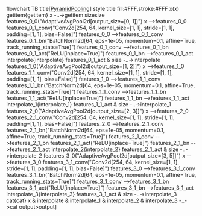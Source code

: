 flowchart TB
	title[<u>PyramidPooling</u>]
style title fill:#FFF,stroke:#FFF
	x(x)
	getitem{getitem}
	x -..->getitem 
	sizesize
	features_0_0("AdaptiveAvgPool2d[output_size=[0, 1]]")
	x -->features_0_0 
	features_0_1_conv("Conv2d[254, 64, kernel_size=[1, 1], stride=[1, 1], padding=[1, 1], bias=False]")
	features_0_0 -->features_0_1_conv 
	features_0_1_bn("BatchNorm2d[64, eps=1e-05, momentum=0.1, affine=True, track_running_stats=True]")
	features_0_1_conv -->features_0_1_bn 
	features_0_1_act("ReLU[inplace=True]")
	features_0_1_bn -->features_0_1_act 
	interpolate{interpolate}
	features_0_1_act  & size -..->interpolate 
	features_1_0("AdaptiveAvgPool2d[output_size=[1, 2]]")
	x -->features_1_0 
	features_1_1_conv("Conv2d[254, 64, kernel_size=[1, 1], stride=[1, 1], padding=[1, 1], bias=False]")
	features_1_0 -->features_1_1_conv 
	features_1_1_bn("BatchNorm2d[64, eps=1e-05, momentum=0.1, affine=True, track_running_stats=True]")
	features_1_1_conv -->features_1_1_bn 
	features_1_1_act("ReLU[inplace=True]")
	features_1_1_bn -->features_1_1_act 
	interpolate_1{interpolate_1}
	features_1_1_act  & size -..->interpolate_1 
	features_2_0("AdaptiveAvgPool2d[output_size=[2, 3]]")
	x -->features_2_0 
	features_2_1_conv("Conv2d[254, 64, kernel_size=[1, 1], stride=[1, 1], padding=[1, 1], bias=False]")
	features_2_0 -->features_2_1_conv 
	features_2_1_bn("BatchNorm2d[64, eps=1e-05, momentum=0.1, affine=True, track_running_stats=True]")
	features_2_1_conv -->features_2_1_bn 
	features_2_1_act("ReLU[inplace=True]")
	features_2_1_bn -->features_2_1_act 
	interpolate_2{interpolate_2}
	features_2_1_act  & size -..->interpolate_2 
	features_3_0("AdaptiveAvgPool2d[output_size=[3, 5]]")
	x -->features_3_0 
	features_3_1_conv("Conv2d[254, 64, kernel_size=[1, 1], stride=[1, 1], padding=[1, 1], bias=False]")
	features_3_0 -->features_3_1_conv 
	features_3_1_bn("BatchNorm2d[64, eps=1e-05, momentum=0.1, affine=True, track_running_stats=True]")
	features_3_1_conv -->features_3_1_bn 
	features_3_1_act("ReLU[inplace=True]")
	features_3_1_bn -->features_3_1_act 
	interpolate_3{interpolate_3}
	features_3_1_act  & size -..->interpolate_3 
	cat{cat}
	x  & interpolate  & interpolate_1  & interpolate_2  & interpolate_3 -..->cat 
	output>output]
